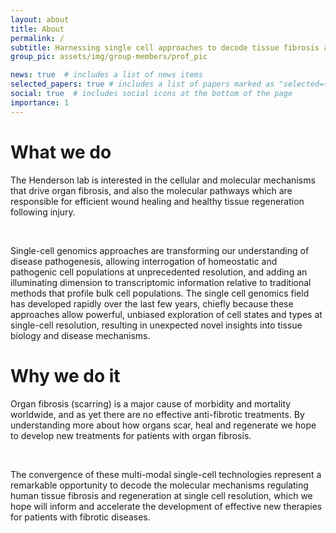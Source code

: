 ```yaml
---
layout: about
title: About
permalink: /
subtitle: Harnessing single cell approaches to decode tissue fibrosis and regeneration
group_pic: assets/img/group-members/prof_pic

news: true  # includes a list of news items
selected_papers: true # includes a list of papers marked as "selected={true}"
social: true  # includes social icons at the bottom of the page
importance: 1
---
```



<h1 class="text-2xl grow font-extralight"> What we do </h1>

The Henderson lab is interested in the cellular and molecular mechanisms that drive organ fibrosis, and also the molecular pathways which are responsible for efficient wound healing and healthy tissue regeneration following injury.

<br>

Single-cell genomics approaches are transforming our understanding of disease pathogenesis, allowing interrogation of homeostatic and pathogenic cell populations at unprecedented resolution, and adding an illuminating dimension to transcriptomic information relative to traditional methods that profile bulk cell populations. The single cell genomics field has developed rapidly over the last few years, chiefly because these approaches allow powerful, unbiased exploration of cell states and types at single-cell resolution, resulting in unexpected novel insights into tissue biology and disease mechanisms.


<h1 class="text-2xl grow font-extralight"> Why we do it </h1>


Organ fibrosis (scarring) is a major cause of morbidity and mortality worldwide, and as yet there are no effective anti-fibrotic treatments. By understanding more about how organs scar, heal and regenerate we hope to develop new treatments for patients with organ fibrosis.

<br>

The convergence of these multi-modal single-cell technologies represent a remarkable opportunity to decode the molecular mechanisms regulating human tissue fibrosis and regeneration at single cell resolution, which we hope will inform and accelerate the development of effective new therapies for patients with fibrotic diseases.